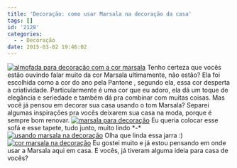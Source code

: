 ```yaml
---
title: 'Decoração: como usar Marsala na decoração da casa'
tags: []
id: '2128'
categories:
  - - Decoração
date: 2015-03-02 19:46:02
---
```


[![almofada para decoração com a cor marsala ](/images/2015/03/almofada.jpg)](/images/2015/03/almofada.jpg) Tenho certeza que vocês estão ouvindo falar muito da cor Marsala ultimamente, não estão? Ela foi escolhida como a cor do ano pela Pantone , segundo ela, essa cor desperta a criatividade. Particularmente é uma cor que eu adoro, ela dá um toque de elegância e seriedade e também dá pra combinar com muitas coisas. Mas você já pensou em decorar sua casa usando o tom Marsala? Separei algumas inspirações pra vocês deixarem sua casa na moda, porque é sempre bom renovar. [![marsala para decoração](/images/2015/03/marsala01.jpg)](/images/2015/03/marsala01.jpg) Eu queria colocar esse sofá e esse tapete, tudo junto, muito lindo \*-\*   [![usando marsala na decoração ](/images/2015/03/marsala02.jpg)](/images/2015/03/marsala02.jpg) Olha que linda essa jarra :)   [![cor marsala na decoração ](/images/2015/03/marsala03.jpg)](/images/2015/03/marsala03.jpg) Eu gostei muito e já estou pensando em onde usar a Marsala aqui em casa. E vocês, já tiveram alguma ideia para casa de vocês?
